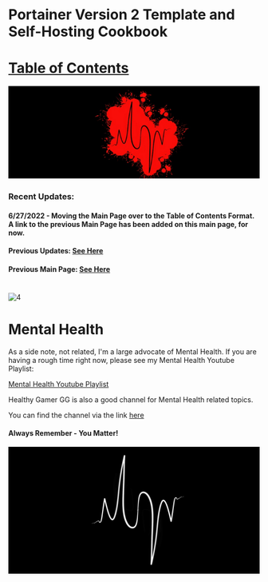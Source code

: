 # Portainer Version 2 Template and Self-Hosting Cookbook

# [Table of Contents](https://github.com/mycroftwilde/portainer_templates/tree/master/TableOfContents)

![BannerLogoMid](/branding/images/Banner.png?raw=true "BannerMid")

### Recent Updates: 

#### 6/27/2022 - Moving the Main Page over to the Table of Contents Format. A link to the previous Main Page has been added on this main page, for now. 

#### Previous Updates: [See Here](https://github.com/mycroftwilde/portainer_templates/tree/master/TableOfContents/Updates/Previous)

#### Previous Main Page: [See Here](https://github.com/mycroftwilde/portainer_templates/tree/master/Previous)

#
<img width="780" alt="4" src="https://raw.githubusercontent.com/mycroftwilde/portainer_templates/master/branding/images/LogoBanner2.png">

# Mental Health

 As a side note, not related, I'm a large advocate of Mental Health. If you are having a rough time right now, please see my Mental Health Youtube Playlist:
 
 [Mental Health Youtube Playlist](https://youtube.com/playlist?list=PLGk2on7ccZONCobYxwGdvwMcF43gIKmqk)
 
 Healthy Gamer GG is also a good channel for Mental Health related topics. 
 
 You can find the channel via the link [here](https://www.youtube.com/c/HealthyGamerGG)
 
 #### Always Remember - You Matter! 
 
![BannerLogo](/branding/images/LogoBanner1.png?raw=true "Banner")

